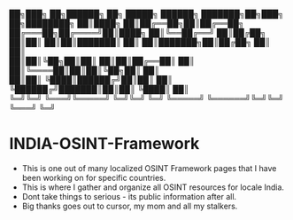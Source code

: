 ██╗███╗   ██╗██████╗ ██╗ █████╗      ██████╗ ███████╗██╗███╗   ██╗████████╗
██║████╗  ██║██╔══██╗██║██╔══██╗    ██╔═══██╗██╔════╝██║████╗  ██║╚══██╔══╝
██║██╔██╗ ██║██║  ██║██║███████║    ██║   ██║███████╗██║██╔██╗ ██║   ██║   
██║██║╚██╗██║██║  ██║██║██╔══██║    ██║   ██║╚════██║██║██║╚██╗██║   ██║   
██║██║ ╚████║██████╔╝██║██║  ██║    ╚██████╔╝███████║██║██║ ╚████║   ██║   
╚═╝╚═╝  ╚═══╝╚═════╝ ╚═╝╚═╝  ╚═╝     ╚═════╝ ╚══════╝╚═╝╚═╝  ╚═══╝   ╚═╝   

# INDIA-OSINT-Framework

- This is one out of many localized OSINT Framework pages that I have been working on for specific countries.
- This is where I gather and organize all OSINT resources for locale India.
- Dont take things to serious - its public information after all. 
- Big thanks goes out to cursor, my mom and all my stalkers. 
